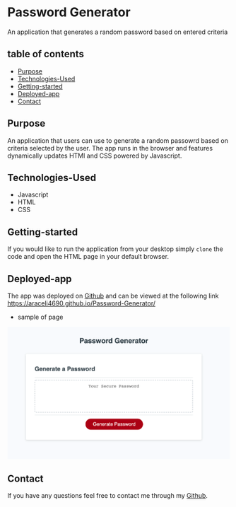 # Password Generator
An application that generates a random password based on entered criteria

## table of contents 
- [Purpose](#purpose)
- [Technologies-Used](#Technologies-Used)
- [Getting-started](#Getting-started)
- [Deployed-app](#deployed-app)
- [Contact](#Contact)

## Purpose 
An application that users can use to generate a random passowrd based on criteria selected by the user. The app runs in the browser and features dynamically updates HTMl and CSS powered by Javascript. 

## Technologies-Used
- Javascript
- HTML
- CSS

## Getting-started
If you would like to run the application from your desktop simply `clone` the code and open the HTML page in your default browser. 

## Deployed-app
The app was deployed on [Github](https://github.com/) and can be viewed at the following link
https://araceli4690.github.io/Password-Generator/

- sample of page

![](./develop/password.png)

## Contact
If you have any questions feel free to contact me through my [Github](https://github.com/Araceli4690).
